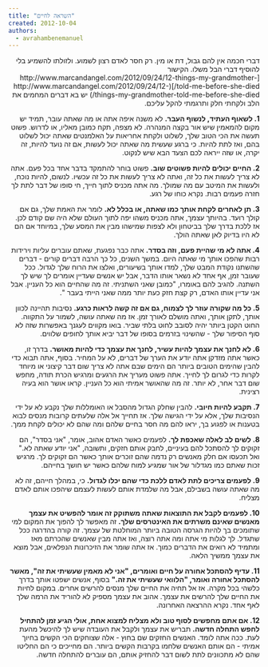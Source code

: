 ```yaml
---
title: "השראה לחיים"
created: 2012-10-04
authors: 
  - avrahambenemanuel
---
```

<div dir="rtl">
דברי חכמה אין להם גבול, דת או מין. רק חסר לאדם רצון לשמוע. ולזולתו להשמיע בלי להוסיף דברי הבל משלו. הקישור [http://www.marcandangel.com/2012/09/24/12-things-my-grandmother-told-me-before-she-died/](http://www.marcandangel.com/2012/09/24/12-things-my-grandmother-told-me-before-she-died/) יש בא דברים המחמים את הלב ולקחתי חלק ותרגמתי להקל עליכם.

**1\. לשאוף העתיד, לנשוף העבר.** לא משנה איפה אתה או מה שאתה עובר, תמיד יש מקום להמאמין שיש אור בקצה המנהרה. לא מצפה, תקח כמובן מאליו, או לדרוש. פשוט תעשה את הכי הטוב שלך, לשלוט ולקחת אחריאות על האלמנטים שאתה יכול לשלוט בהם, ואז לתת להיות. כי ברגע שעשית מה שאתה יכול לעשות, אם זה נועד להיות, זה יקרה, או שזה ייראה לכם הצעד הבא שיש לנקוט.

**2\. החיים יכולים להיות פשוטים שוב.** פשוט בוחר להתמקד בדבר אחד בכל פעם. אתה לא צריך לעשות את כל זה, ואתה לא צריך לעשות את כל זה עכשיו. לנשום, להיות נוכח, ולעשות את המיטב עם מה שמולך. מה אתה מכניס לתוך חייך, חי סופו של דבר לתת לך חזרה פעמים רבות. נקרא כוחו של רגע.

**3\. תן לאחרים לקחת אותך כמו שאתה, או בכלל לא.** לומר את האמת שלך, גם אם קולך רועד. בהיותך עצמך, אתה מכניס משהו יפה לתוך העולם שלא היה שם קודם לכן. אז ללכת בדרך שלך בביטחון ולא לצפות שמישהו מבין את המסע שלך, במיוחד אם הם לא היו בדיוק לאן שאתה הולך.

**4\. אתה לא מי שהיית פעם, וזה בסדר.** אתה כבר נפגעת, שאתם עוברים עליות וירידות רבות שהפכו אותך מי שאתה היום. במשך השנים, כל כך הרבה דברים קורים - דברים שהשתנו נקודת המבט שלך, למדו אותך בשיעורים, ואלצו את הרוח שלך לגדול. ככל שעובר זמן, אף אחד לא נשאר אותו הדבר, אבל יש אנשים שעדיין אומרים לך שיש לך השתנה. להגיב להם באומרו, "כמובן שאני השתניתי. זה מה שהחיים הוא כל העניין. אבל אני עדיין אותו האדם, רק קצת חזק כעת יותר ממה שאני הייתי בעבר ".

**5\. כל מה שקורה עוזר לך לצמוח, גם אם זה קשה לראות כרגע.** נסיבות תהיינה לכוון אותך, לתקן אותך, ואתה מושלם לאורך זמן. אז מה שאתה עושה, לשמור על התקווה. החוט הקטן ביותר יהיה לסובב לחוט בלתי שביר. בואו מקווים לעגנך באפשרות שזה לא סוף הסיפור שלך - שהשינוי בזרמים בסופו של דבר יביא אותך לחופים שלווים.

**6\. לא לחנך את עצמך להיות עשיר, לחנך את עצמך כדי להיות מאושר.** בדרך זו, כאשר אתה מזדקן אתה יודע את הערך של דברים, לא על המחיר. בסוף, אתה תבוא כדי להבין שהימים הטובים ביותר הם הימים שבם אתה לא צריך שום דבר קיצוני או מיוחד לקרות כדי לגרום לך לחייך. אתה פשוט מעריך את הרגעים ומרגיש הכרת תודה, מחפש שום דבר אחר, לא יותר. זה מה שהאושר אמיתי הוא כל העניין. קראו אושר הוא בעיה רצינית.

**7\. תקבע להיות חיובי.** להבין שחלק הגדול מהסבל או האומללות שלך נקבע לא על ידי הנסיבות שלך, אלא על ידי הגישה שלך. אז תחייך אל אלה שלעתים קרובות מנסים לבוא בטענות או לפגוע בך, יראו להם מה חסר בחיים שלהם ומה שהם לא יכולים לקחת ממך.

**8\. לשים לב לאלה שאכפת לך.** לפעמים כאשר האדם אהוב, אומר, "אני בסדר", הם זקוקים לך להסתכל להם בעיניים, לחבק אותם חזקים, ותשובה, "אני יודע שאתה לא." ואל תכעסו אם חלק מאנשים רק נדמה שהם זוכרים אותך כאשר הם זקוקים לך. מרגיש זכות שאתם כמו מגדלור של אור שמגיע למוח שלהם כאשר יש חושך בחייהם.

**9\. לפעמים צריכים לתת לאדם ללכת כדי שהם יכלו לגדול.** כי, במהלך חייהם, זה לא מה שאתה עושה בשבילם, אבל מה שלמדת אותם לעשות לעצמם שיהפכו אותם לאדם מצליח.

**10\. לפעמים לקבל את התוצאות שאתה משתוקק זה אומר להפשיט את עצמך מאנשים שאינם משרתים את האינטרסים שלך.** זה מאפשר לך להפוך את המקום למי שתומכים בך להיות הגרסה הטובה ביותר המוחלטת של עצמך. זה קורה בהדרגה ככל שתגדל. לך לגלות מי אתה ומה אתה רוצה, ואז אתה מבין שאנשים שהכרתם מאז ומתמיד לא רואים את הדברים כמוך. אז אתה שומר את הזיכרונות הנפלאים, אבל מוצא את עצמך ממשיך הלאה.

**11\. עדיף להסתכל אחורה על חיים ואומרים, "אני לא מאמין שעשיתי את זה", מאשר להסתכל אחורה ואומר, "הלוואי שעשיתי את זה."** בסוף, אנשים ישפטו אותך בדרך כלשהי בכל מקרה. אז אל תחיה את החיים שלך מנסים להרשים אחרים. במקום לחיות את החיים שלך להרשים את עצמך. אהוב את עצמך מספיק לא להוריד את הרמה שלך לאף אחד. נקרא ההרצאה האחרונה.

**12\. אם אתם מחפשים לסוף טוב ולא מצליח למצוא אחת, אולי הגיע זמן להתחיל לחפש התחלה חדשה.** תבריש את עצמך ולקבל את העובדה שיש לך להיכשל מהעת לעת. ככה אתה לומד. האנשים החזקים שם בחוץ - אלה שצוחקים הכי הקשים בחיוך אמיתי - הם אותם האנשים שלחמו בקרבות הקשים ביותר. הם מחייכים כי הם החליטו שהם לא מתכוונים לתת לשום דבר להחזיק אותם, הם עוברים להתחלה חדשה.
</div>